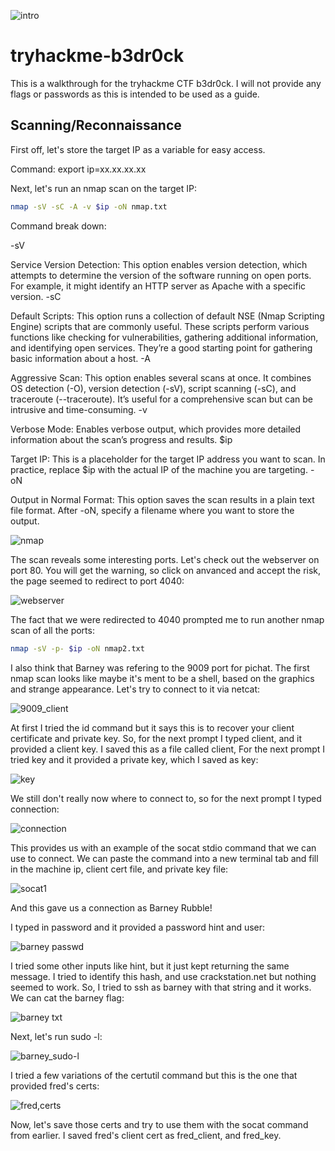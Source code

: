 ![intro](https://github.com/user-attachments/assets/b4dd2b6f-7f4a-4c47-8106-8f6e50a3ca69)

# tryhackme-b3dr0ck

This is a walkthrough for the tryhackme CTF b3dr0ck. I will not provide any flags or passwords as this is intended to be used as a guide. 

## Scanning/Reconnaissance

First off, let's store the target IP as a variable for easy access.

Command: export ip=xx.xx.xx.xx

Next, let's run an nmap scan on the target IP:
```bash
nmap -sV -sC -A -v $ip -oN nmap.txt
```

Command break down:

-sV

Service Version Detection: This option enables version detection, which attempts to determine the version of the software running on open ports. For example, it might identify an HTTP server as Apache with a specific version.
-sC

Default Scripts: This option runs a collection of default NSE (Nmap Scripting Engine) scripts that are commonly useful. These scripts perform various functions like checking for vulnerabilities, gathering additional information, and identifying open services. They’re a good starting point for gathering basic information about a host.
-A

Aggressive Scan: This option enables several scans at once. It combines OS detection (-O), version detection (-sV), script scanning (-sC), and traceroute (--traceroute). It’s useful for a comprehensive scan but can be intrusive and time-consuming.
-v

Verbose Mode: Enables verbose output, which provides more detailed information about the scan’s progress and results.
$ip

Target IP: This is a placeholder for the target IP address you want to scan. In practice, replace $ip with the actual IP of the machine you are targeting.
-oN

Output in Normal Format: This option saves the scan results in a plain text file format. After -oN, specify a filename where you want to store the output.

![nmap](https://github.com/user-attachments/assets/e2558fcf-a2ce-4ac4-b028-8e07c5e533d1)

The scan reveals some interesting ports. Let's check out the webserver on port 80. You will get the warning, so click on anvanced and accept the risk, the page seemed to redirect to port 4040:

![webserver](https://github.com/user-attachments/assets/1fd2fb9f-366a-4d32-8534-28ecd1f420f5)

The fact that we were redirected to 4040 prompted me to run another nmap scan of all the ports:
``` bash
nmap -sV -p- $ip -oN nmap2.txt
```
I also think that Barney was refering to the 9009 port for pichat. The first nmap scan looks like maybe it's ment to be a shell, based on the graphics and strange appearance. Let's try to connect to it via netcat:

![9009_client](https://github.com/user-attachments/assets/f187ec3d-f6f5-499b-9be9-3857a2a8ea1b)

At first I tried the id command but it says this is to recover your client certificate and private key. So, for the next prompt I typed client, and it provided a client key. I saved this as a file called client, For the next prompt I tried key and it provided a private key, which I saved as key:

![key](https://github.com/user-attachments/assets/21b59612-a54f-43ce-adeb-ba4fca11dfcc)

We still don't really now where to connect to, so for the next prompt I typed connection:

![connection](https://github.com/user-attachments/assets/a7e6a86e-7efe-4a93-a447-89cd607e9fe7)

This provides us with an example of the socat stdio command that we can use to connect. We can paste the command into a new terminal tab and fill in the machine ip, client cert file, and private key file:

![socat1](https://github.com/user-attachments/assets/af96cda1-c938-41bf-8a93-427d1658a675)

And this gave us a connection as Barney Rubble!

I typed in password and it provided a password hint and user:

![barney passwd](https://github.com/user-attachments/assets/03352303-2422-4e91-97d9-88453d21a19e)

I tried some other inputs like hint, but it just kept returning the same message. I tried to identify this hash, and use crackstation.net but nothing seemed to work. So, I tried to ssh as barney with that string and it works. We can cat the barney flag:

![barney txt](https://github.com/user-attachments/assets/7018b019-ab32-44ac-80a9-982a463d0325)

Next, let's run sudo -l:

![barney_sudo-l](https://github.com/user-attachments/assets/3730260e-860c-4212-bdcf-a4b9ebfdab2f)

I tried a few variations of the certutil command but this is the one that provided fred's certs:

![fred,certs](https://github.com/user-attachments/assets/5efb266b-0b94-485c-ad97-2875f5a758dd)

Now, let's save those certs and try to use them with the socat command from earlier. I saved fred's client cert as fred_client, and fred_key.
